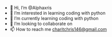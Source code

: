 - 👋 Hi, I’m @Alphaxris
- 👀 I’m interested in learning coding with python
- 🌱 I’m currently learning coding with python
- 💞️ I’m looking to collaborate on 
- 📫 How to reach me charitchris146@gmail.com

<!---
Alphaxris/Alphaxris is a ✨ special ✨ repository because its `README.md` (this file) appears on your GitHub profile.
You can click the Preview link to take a look at your changes.
--->
